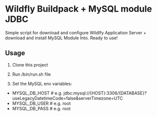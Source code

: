 # Wildfly Buildpack + MySQL module JDBC

Simple script for download and configure Wildlfy Application Server + download and install MySQL Module Into. 
Ready to use! 

## Usage

1. Clone this project

2. Run /bin/run.sh file

3. Set the MySQL env variables:
- MYSQL_DB_HOST # e.g. jdbc:mysql://{HOST}:3306/{DATABASE}?useLegacyDatetimeCode=false&serverTimezone=UTC
- MYSQL_DB_USER # e.g. root
- MYSQL_DB_PASS # e.g. root

